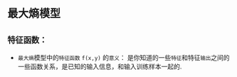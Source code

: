 # `最大熵模型`


## `特征函数：`


* `最大熵`模型中的`特征函数` `f(x,y)` 的`意义`： 是你知道的一些`特征`和特征`输出`之间的一些函数关系，是已知的输入信息，和输入训练样本一起的.

